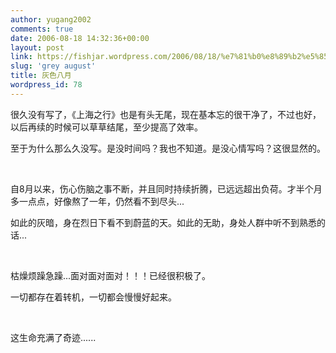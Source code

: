 ```yaml
---
author: yugang2002
comments: true
date: 2006-08-18 14:32:36+00:00
layout: post
link: https://fishjar.wordpress.com/2006/08/18/%e7%81%b0%e8%89%b2%e5%85%ab%e6%9c%88/
slug: 'grey august'
title: 灰色八月
wordpress_id: 78
---
```


很久没有写了，《上海之行》也是有头无尾，现在基本忘的很干净了，不过也好，以后再续的时候可以草草结尾，至少提高了效率。




至于为什么那么久没写。是没时间吗？我也不知道。是没心情写吗？这很显然的。




 




自8月以来，伤心伤脑之事不断，并且同时持续折腾，已远远超出负荷。才半个月多一点点，好像熬了一年，仍然看不到尽头...




如此的灰暗，身在烈日下看不到蔚蓝的天。如此的无助，身处人群中听不到熟悉的话...




 




枯燥烦躁急躁...面对面对面对！！！已经很积极了。




一切都存在着转机，一切都会慢慢好起来。




 




这生命充满了奇迹......
